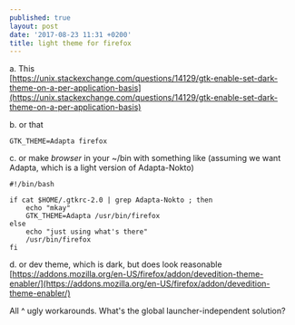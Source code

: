 ```yaml
---
published: true
layout: post
date: '2017-08-23 11:31 +0200'
title: light theme for firefox
---
```

a. This  
[https://unix.stackexchange.com/questions/14129/gtk-enable-set-dark-theme-on-a-per-application-basis](https://unix.stackexchange.com/questions/14129/gtk-enable-set-dark-theme-on-a-per-application-basis)

b. or that

    GTK_THEME=Adapta firefox
    
c. or make *browser* in your ~/bin with something like (assuming we want Adapta, which is a light version of Adapta-Nokto)

    #!/bin/bash

    if cat $HOME/.gtkrc-2.0 | grep Adapta-Nokto ; then
        echo "mkay"
        GTK_THEME=Adapta /usr/bin/firefox
    else
        echo "just using what's there"
        /usr/bin/firefox
    fi
    
d. or dev theme, which is dark, but does look reasonable  
[https://addons.mozilla.org/en-US/firefox/addon/devedition-theme-enabler/](https://addons.mozilla.org/en-US/firefox/addon/devedition-theme-enabler/)

All ^ ugly workarounds. What's the global launcher-independent solution?
